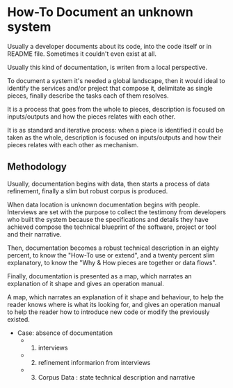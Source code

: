 # How-To Document an unknown system
Usually a developer documents about its code, into the code itself or in README file. Sometimes it couldn't even exist at all.

Usually this kind of documentation, is writen from a local perspective.

To document a system it's needed a global landscape, then it would ideal to identify the services and/or preject that compose it, delimitate as single pieces, finally describe the tasks each of them resolves.

It is a process that goes from the whole to pieces, description is focused on inputs/outputs and how the pieces relates with each other.

It is as standard and iterative process: when a piece is identified it could be taken as the whole, description is focused on inputs/outputs and how their pieces relates with each other as mechanism.

## Methodology
Usually, documentation begins with data, then starts a process of data refinement, finally a slim but robust corpus is produced.

When data location is unknown documentation begins with people. Interviews are set with the purpose to collect the testimony from developers who built the system because the specifications and details they have achieved compose the technical blueprint of the software, project or tool and their narrative.

Then, documentation becomes a robust technical description in an eighty percent, to know the "How-To use or extend", and a twenty percent slim explanatory, to know the "Why & How pieces are together or data flows".

Finally, documentation is presented as a map, which narrates an explanation of it shape and gives an operation manual.

A map, which narrates an explanation of it shape and behaviour, to help the reader knows where is what its looking for, and gives an operation manual to help the reader how to introduce new code or modify the previously existed.

* Case: absence of documentation
  * 1. interviews
  * 2. refinement informarion from interviews
  * 3. Corpus Data : state technical description and narrative
